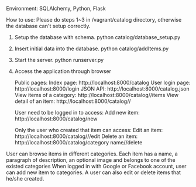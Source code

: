 Environment:
SQLAlchemy, Python, Flask

How to use:
Please do steps 1~3 in /vagrant/catalog directory, otherwise the database
 can't setup correctly.

1. Setup the database with schema.
   python catalog/database_setup.py

2. Insert initial data into the database.
   python catalog/addItems.py

3. Start the server.
   python runserver.py

4. Access the application through browser

   Public pages:
   Index page: http://localhost:8000/catalog
   User login page: http://localhost:8000/login
   JSON API: http://localhost:8000/catalog.json
   View items of a category: http://localhost:8000/catalog/<category name>/items
   View detail of an item: http://localhost:8000/catalog/<category name>/<item name>

   User need to be logged in to access:
   Add new item: http://localhost:8000/catalog/new

   Only the user who created that item can access:
   Edit an item: http://localhost:8000/catalog/<category name>/<item name>/edit
   Delete an item: http://localhost:8000/catalog/category name/<item name>/delete

User can browse items in different categories. Each item has a name, a
paragraph of description, an optional image and belongs to one of the
existed categories When logged in with Google or Facebook account, user
can add new item to categories. A user can also edit or delete
items that he/she created.
